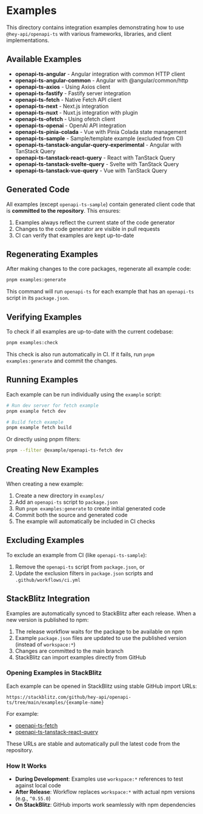 # Examples

This directory contains integration examples demonstrating how to use `@hey-api/openapi-ts` with various frameworks, libraries, and client implementations.

## Available Examples

- **openapi-ts-angular** - Angular integration with common HTTP client
- **openapi-ts-angular-common** - Angular with @angular/common/http
- **openapi-ts-axios** - Using Axios client
- **openapi-ts-fastify** - Fastify server integration
- **openapi-ts-fetch** - Native Fetch API client
- **openapi-ts-next** - Next.js integration
- **openapi-ts-nuxt** - Nuxt.js integration with plugin
- **openapi-ts-ofetch** - Using ofetch client
- **openapi-ts-openai** - OpenAI API integration
- **openapi-ts-pinia-colada** - Vue with Pinia Colada state management
- **openapi-ts-sample** - Sample/template example (excluded from CI)
- **openapi-ts-tanstack-angular-query-experimental** - Angular with TanStack Query
- **openapi-ts-tanstack-react-query** - React with TanStack Query
- **openapi-ts-tanstack-svelte-query** - Svelte with TanStack Query
- **openapi-ts-tanstack-vue-query** - Vue with TanStack Query

## Generated Code

All examples (except `openapi-ts-sample`) contain generated client code that is **committed to the repository**. This ensures:

1. Examples always reflect the current state of the code generator
2. Changes to the code generator are visible in pull requests
3. CI can verify that examples are kept up-to-date

## Regenerating Examples

After making changes to the core packages, regenerate all example code:

```bash
pnpm examples:generate
```

This command will run `openapi-ts` for each example that has an `openapi-ts` script in its `package.json`.

## Verifying Examples

To check if all examples are up-to-date with the current codebase:

```bash
pnpm examples:check
```

This check is also run automatically in CI. If it fails, run `pnpm examples:generate` and commit the changes.

## Running Examples

Each example can be run individually using the `example` script:

```bash
# Run dev server for fetch example
pnpm example fetch dev

# Build fetch example
pnpm example fetch build
```

Or directly using pnpm filters:

```bash
pnpm --filter @example/openapi-ts-fetch dev
```

## Creating New Examples

When creating a new example:

1. Create a new directory in `examples/`
2. Add an `openapi-ts` script to `package.json`
3. Run `pnpm examples:generate` to create initial generated code
4. Commit both the source and generated code
5. The example will automatically be included in CI checks

## Excluding Examples

To exclude an example from CI (like `openapi-ts-sample`):

1. Remove the `openapi-ts` script from `package.json`, or
2. Update the exclusion filters in `package.json` scripts and `.github/workflows/ci.yml`

## StackBlitz Integration

Examples are automatically synced to StackBlitz after each release. When a new version is published to npm:

1. The release workflow waits for the package to be available on npm
2. Example `package.json` files are updated to use the published version (instead of `workspace:*`)
3. Changes are committed to the main branch
4. StackBlitz can import examples directly from GitHub

### Opening Examples in StackBlitz

Each example can be opened in StackBlitz using stable GitHub import URLs:

```
https://stackblitz.com/github/hey-api/openapi-ts/tree/main/examples/{example-name}
```

For example:

- [openapi-ts-fetch](https://stackblitz.com/github/hey-api/openapi-ts/tree/main/examples/openapi-ts-fetch)
- [openapi-ts-tanstack-react-query](https://stackblitz.com/github/hey-api/openapi-ts/tree/main/examples/openapi-ts-tanstack-react-query)

These URLs are stable and automatically pull the latest code from the repository.

### How It Works

- **During Development**: Examples use `workspace:*` references to test against local code
- **After Release**: Workflow replaces `workspace:*` with actual npm versions (e.g., `^0.55.0`)
- **On StackBlitz**: GitHub imports work seamlessly with npm dependencies
